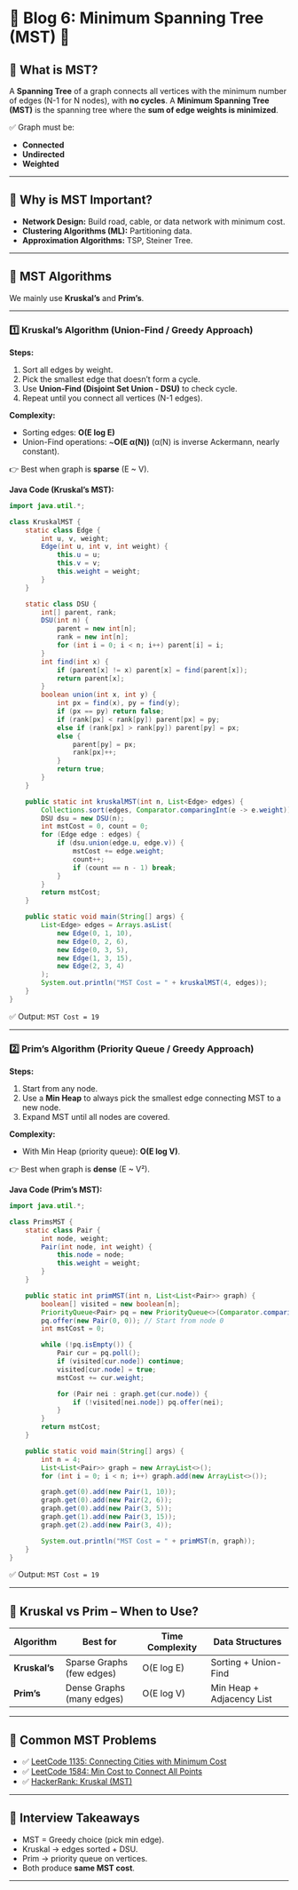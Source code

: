 # 📘 Blog 6: Minimum Spanning Tree (MST) 🌉

## 🔹 What is MST?

A **Spanning Tree** of a graph connects all vertices with the minimum number of edges (N-1 for N nodes), with **no cycles**.
A **Minimum Spanning Tree (MST)** is the spanning tree where the **sum of edge weights is minimized**.

✅ Graph must be:

* **Connected**
* **Undirected**
* **Weighted**

---

## 🔹 Why is MST Important?

* **Network Design:** Build road, cable, or data network with minimum cost.
* **Clustering Algorithms (ML):** Partitioning data.
* **Approximation Algorithms:** TSP, Steiner Tree.

---

## 🔹 MST Algorithms

We mainly use **Kruskal’s** and **Prim’s**.

---

### **1️⃣ Kruskal’s Algorithm (Union-Find / Greedy Approach)**

**Steps:**

1. Sort all edges by weight.
2. Pick the smallest edge that doesn’t form a cycle.
3. Use **Union-Find (Disjoint Set Union - DSU)** to check cycle.
4. Repeat until you connect all vertices (N-1 edges).

**Complexity:**

* Sorting edges: **O(E log E)**
* Union-Find operations: \~**O(E α(N))** (α(N) is inverse Ackermann, nearly constant).

👉 Best when graph is **sparse** (E \~ V).

**Java Code (Kruskal’s MST):**

```java
import java.util.*;

class KruskalMST {
    static class Edge {
        int u, v, weight;
        Edge(int u, int v, int weight) {
            this.u = u;
            this.v = v;
            this.weight = weight;
        }
    }

    static class DSU {
        int[] parent, rank;
        DSU(int n) {
            parent = new int[n];
            rank = new int[n];
            for (int i = 0; i < n; i++) parent[i] = i;
        }
        int find(int x) {
            if (parent[x] != x) parent[x] = find(parent[x]);
            return parent[x];
        }
        boolean union(int x, int y) {
            int px = find(x), py = find(y);
            if (px == py) return false;
            if (rank[px] < rank[py]) parent[px] = py;
            else if (rank[px] > rank[py]) parent[py] = px;
            else {
                parent[py] = px;
                rank[px]++;
            }
            return true;
        }
    }

    public static int kruskalMST(int n, List<Edge> edges) {
        Collections.sort(edges, Comparator.comparingInt(e -> e.weight));
        DSU dsu = new DSU(n);
        int mstCost = 0, count = 0;
        for (Edge edge : edges) {
            if (dsu.union(edge.u, edge.v)) {
                mstCost += edge.weight;
                count++;
                if (count == n - 1) break;
            }
        }
        return mstCost;
    }

    public static void main(String[] args) {
        List<Edge> edges = Arrays.asList(
            new Edge(0, 1, 10),
            new Edge(0, 2, 6),
            new Edge(0, 3, 5),
            new Edge(1, 3, 15),
            new Edge(2, 3, 4)
        );
        System.out.println("MST Cost = " + kruskalMST(4, edges));
    }
}
```

✅ Output: `MST Cost = 19`

---

### **2️⃣ Prim’s Algorithm (Priority Queue / Greedy Approach)**

**Steps:**

1. Start from any node.
2. Use a **Min Heap** to always pick the smallest edge connecting MST to a new node.
3. Expand MST until all nodes are covered.

**Complexity:**

* With Min Heap (priority queue): **O(E log V)**.

👉 Best when graph is **dense** (E \~ V²).

**Java Code (Prim’s MST):**

```java
import java.util.*;

class PrimsMST {
    static class Pair {
        int node, weight;
        Pair(int node, int weight) {
            this.node = node;
            this.weight = weight;
        }
    }

    public static int primMST(int n, List<List<Pair>> graph) {
        boolean[] visited = new boolean[n];
        PriorityQueue<Pair> pq = new PriorityQueue<>(Comparator.comparingInt(p -> p.weight));
        pq.offer(new Pair(0, 0)); // Start from node 0
        int mstCost = 0;

        while (!pq.isEmpty()) {
            Pair cur = pq.poll();
            if (visited[cur.node]) continue;
            visited[cur.node] = true;
            mstCost += cur.weight;

            for (Pair nei : graph.get(cur.node)) {
                if (!visited[nei.node]) pq.offer(nei);
            }
        }
        return mstCost;
    }

    public static void main(String[] args) {
        int n = 4;
        List<List<Pair>> graph = new ArrayList<>();
        for (int i = 0; i < n; i++) graph.add(new ArrayList<>());

        graph.get(0).add(new Pair(1, 10));
        graph.get(0).add(new Pair(2, 6));
        graph.get(0).add(new Pair(3, 5));
        graph.get(1).add(new Pair(3, 15));
        graph.get(2).add(new Pair(3, 4));

        System.out.println("MST Cost = " + primMST(n, graph));
    }
}
```

✅ Output: `MST Cost = 19`

---

## 🔹 Kruskal vs Prim – When to Use?

| Algorithm     | Best for                  | Time Complexity | Data Structures           |
| ------------- | ------------------------- | --------------- | ------------------------- |
| **Kruskal’s** | Sparse Graphs (few edges) | O(E log E)      | Sorting + Union-Find      |
| **Prim’s**    | Dense Graphs (many edges) | O(E log V)      | Min Heap + Adjacency List |

---

## 🔹 Common MST Problems

* ✅ [LeetCode 1135: Connecting Cities with Minimum Cost](https://leetcode.com/problems/connecting-cities-with-minimum-cost/)
* ✅ [LeetCode 1584: Min Cost to Connect All Points](https://leetcode.com/problems/min-cost-to-connect-all-points/)
* ✅ [HackerRank: Kruskal (MST)](https://www.hackerrank.com/challenges/kruskalmstrsub/problem)

---

## 🔹 Interview Takeaways

* MST = Greedy choice (pick min edge).
* Kruskal → edges sorted + DSU.
* Prim → priority queue on vertices.
* Both produce **same MST cost**.

---
